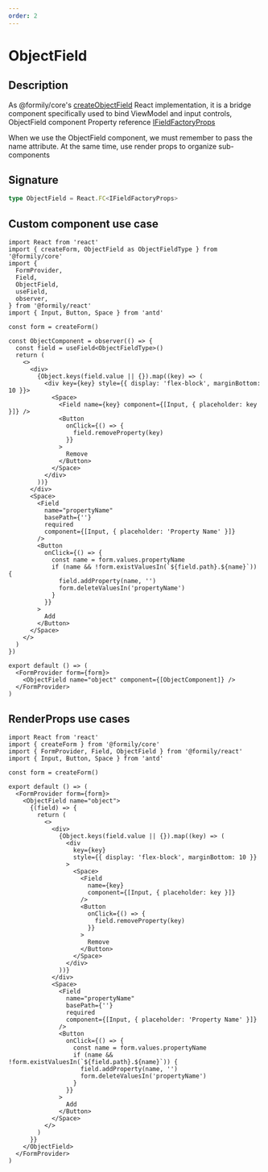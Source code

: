 ```yaml
---
order: 2
---
```


# ObjectField

## Description

As @formily/core's [createObjectField](https://core.formilyjs.org/api/models/form#createobjectfield) React implementation, it is a bridge component specifically used to bind ViewModel and input controls, ObjectField component Property reference [IFieldFactoryProps](https://core.formilyjs.org/api/models/form#ifieldfactoryprops)

<Alert>
When we use the ObjectField component, we must remember to pass the name attribute. At the same time, use render props to organize sub-components
</Alert>

## Signature

```ts
type ObjectField = React.FC<IFieldFactoryProps>
```

## Custom component use case

```tsx
import React from 'react'
import { createForm, ObjectField as ObjectFieldType } from '@formily/core'
import {
  FormProvider,
  Field,
  ObjectField,
  useField,
  observer,
} from '@formily/react'
import { Input, Button, Space } from 'antd'

const form = createForm()

const ObjectComponent = observer(() => {
  const field = useField<ObjectFieldType>()
  return (
    <>
      <div>
        {Object.keys(field.value || {}).map((key) => (
          <div key={key} style={{ display: 'flex-block', marginBottom: 10 }}>
            <Space>
              <Field name={key} component={[Input, { placeholder: key }]} />
              <Button
                onClick={() => {
                  field.removeProperty(key)
                }}
              >
                Remove
              </Button>
            </Space>
          </div>
        ))}
      </div>
      <Space>
        <Field
          name="propertyName"
          basePath={''}
          required
          component={[Input, { placeholder: 'Property Name' }]}
        />
        <Button
          onClick={() => {
            const name = form.values.propertyName
            if (name && !form.existValuesIn(`${field.path}.${name}`)) {
              field.addProperty(name, '')
              form.deleteValuesIn('propertyName')
            }
          }}
        >
          Add
        </Button>
      </Space>
    </>
  )
})

export default () => (
  <FormProvider form={form}>
    <ObjectField name="object" component={[ObjectComponent]} />
  </FormProvider>
)
```

## RenderProps use cases

```tsx
import React from 'react'
import { createForm } from '@formily/core'
import { FormProvider, Field, ObjectField } from '@formily/react'
import { Input, Button, Space } from 'antd'

const form = createForm()

export default () => (
  <FormProvider form={form}>
    <ObjectField name="object">
      {(field) => {
        return (
          <>
            <div>
              {Object.keys(field.value || {}).map((key) => (
                <div
                  key={key}
                  style={{ display: 'flex-block', marginBottom: 10 }}
                >
                  <Space>
                    <Field
                      name={key}
                      component={[Input, { placeholder: key }]}
                    />
                    <Button
                      onClick={() => {
                        field.removeProperty(key)
                      }}
                    >
                      Remove
                    </Button>
                  </Space>
                </div>
              ))}
            </div>
            <Space>
              <Field
                name="propertyName"
                basePath={''}
                required
                component={[Input, { placeholder: 'Property Name' }]}
              />
              <Button
                onClick={() => {
                  const name = form.values.propertyName
                  if (name && !form.existValuesIn(`${field.path}.${name}`)) {
                    field.addProperty(name, '')
                    form.deleteValuesIn('propertyName')
                  }
                }}
              >
                Add
              </Button>
            </Space>
          </>
        )
      }}
    </ObjectField>
  </FormProvider>
)
```
